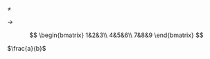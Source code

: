 
$\neq$

$\rightarrow$

$$
\begin{bmatrix}
1&2&3\\
4&5&6\\
7&8&9
\end{bmatrix}
$$

$\frac{a}{b}$



